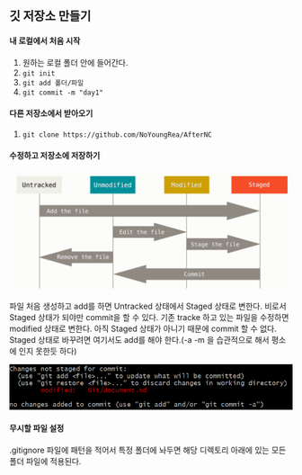 ## 깃 저장소 만들기

#### 내 로컬에서 처음 시작

1. 원하는 로컬 폴더 안에 들어간다.
2. `git init`
3. `git add 폴더/파일`
4. `git commit -m "day1"`

#### 다른 저장소에서 받아오기

1. `git clone https://github.com/NoYoungRea/AfterNC`

#### 수정하고 저장소에 저장하기

![](../image/20221026123605.png)  

파일 처음 생성하고 add를 하면 Untracked 상태에서 Staged 상태로 변한다. 비로서 Staged 상태가 되야만 commit을 할 수 있다. 기존 tracke 하고 있는 파일을 수정하면 modified 상태로 변한다. 아직 Staged 상태가 아니기 때문에 commit 할 수 없다. Staged 상태로 바꾸려면 여기서도 add를 해야 한다.(-a -m 을 습관적으로 해서 평소에 인지 못한듯 하다)

![](../image/20221026163807.png)  

#### 무시할 파일 설정
.gitignore 파일에 패턴을 적어서 특정 폴더에 놔두면 해당 디렉토리 아래에 있는 모든 폴더 파일에 적용된다.

